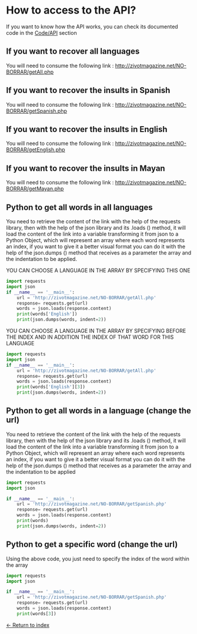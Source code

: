 # How to access to the API?

If you want to know how the API works, you can check its documented code in the [Code/API](../Code/API) section

## If you want to recover all languages

You will need to consume the following link : http://zivotmagazine.net/NO-BORRAR/getAll.php

## If you want to recover the insults in Spanish

You will need to consume the following link : http://zivotmagazine.net/NO-BORRAR/getSpanish.php

## If you want to recover the insults in English

You will need to consume the following link : http://zivotmagazine.net/NO-BORRAR/getEnglish.php

## If you want to recover the insults in Mayan

You will need to consume the following link : http://zivotmagazine.net/NO-BORRAR/getMayan.php

## Python to get all words in all languages

You need to retrieve the content of the link with the help of the requests library, then with the help of the json library and its .loads () method, it will load the content of the link into a variable transforming it from json to a Python Object, which will represent an array where each word represents an index, if you want to give it a better visual format you can do it with the help of the json.dumps () method that receives as a parameter the array and the indentation to be applied.

YOU CAN CHOOSE A LANGUAGE IN THE ARRAY BY SPECIFYING THIS ONE

```python
import requests
import json
if __name__ == '__main__':
    url = 'http://zivotmagazine.net/NO-BORRAR/getAll.php'
    response= requests.get(url)
    words = json.loads(response.content)
    print(words['English'])
    print(json.dumps(words, indent=2))
```

YOU CAN CHOOSE A LANGUAGE IN THE ARRAY BY SPECIFYING BEFORE THE INDEX AND IN ADDITION THE INDEX OF THAT WORD FOR THIS LANGUAGE

```python
import requests
import json
if __name__ == '__main__':
    url = 'http://zivotmagazine.net/NO-BORRAR/getAll.php'
    response= requests.get(url)
    words = json.loads(response.content)
    print(words['English'][3])
    print(json.dumps(words, indent=2))
```

## Python to get all words in a language (change the url)

You need to retrieve the content of the link with the help of the requests library, then with the help of the json library and its .loads () method, it will load the content of the link into a variable transforming it from json to a Python Object, which will represent an array where each word represents an index, if you want to give it a better visual format you can do it with the help of the json.dumps () method that receives as a parameter the array and the indentation to be applied

```python
import requests
import json

if __name__ == '__main__':
    url = 'http://zivotmagazine.net/NO-BORRAR/getSpanish.php'
    response= requests.get(url)
    words = json.loads(response.content)
    print(words)
    print(json.dumps(words, indent=2))

```

## Python to get a specific word (change the url)

Using the above code, you just need to specify the index of the word within the array

```python
import requests
import json

if __name__ == '__main__':
    url = 'http://zivotmagazine.net/NO-BORRAR/getSpanish.php'
    response= requests.get(url)
    words = json.loads(response.content)
    print(words[3])

```

[<- Return to index](../README.md)
